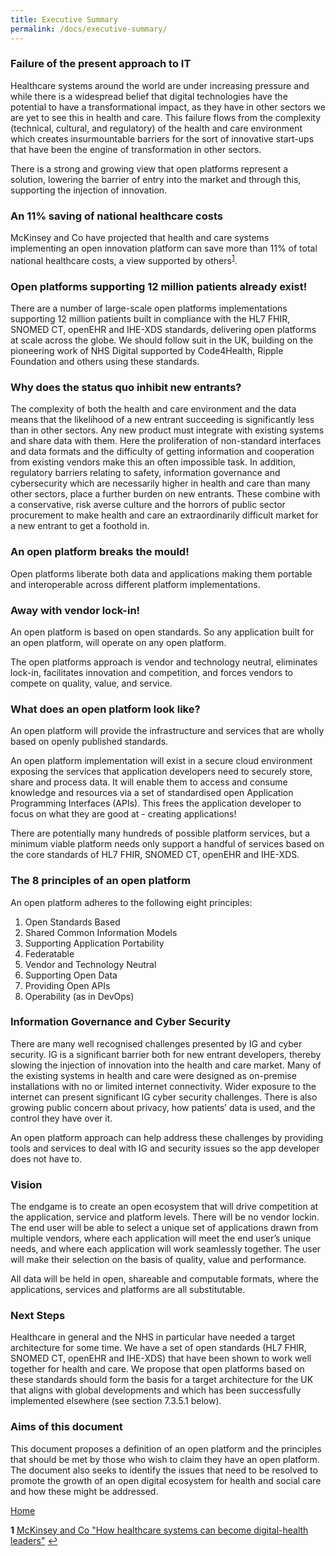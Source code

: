 ```yaml
---
title: Executive Summary
permalink: /docs/executive-summary/
---
```

### Failure of the present approach to IT
Healthcare systems around the world
are under increasing pressure and
while there is a widespread belief that
digital technologies have the potential
to have a transformational impact, as
they have in other sectors we are yet to
see this in health and care. This failure
flows from the complexity (technical,
cultural, and regulatory) of the health
and care environment which creates
insurmountable barriers for the sort of
innovative start-ups that have been the
engine of transformation in other sectors.

There is a strong and growing view that
open platforms represent a solution,
lowering the barrier of entry into the
market and through this, supporting
the injection of innovation.

### An 11% saving of national healthcare costs
McKinsey and Co have projected that
health and care systems implementing
an open innovation platform can save
more than 11% of total national healthcare
costs, a view supported by others<sup id="a1">[1](#f1)</sup>.

### Open platforms supporting 12 million patients already exist!
There are a number of large-scale
open platforms implementations
supporting 12 million patients built
in compliance with the HL7 FHIR,
SNOMED CT, openEHR and IHE-XDS
standards, delivering open platforms
at scale across the globe. We should
follow suit in the UK, building on the
pioneering work of NHS Digital supported
by Code4Health, Ripple Foundation
and others using these standards.

### Why does the status quo inhibit new entrants?
The complexity of both the health and care
environment and the data means that the
likelihood of a new entrant succeeding is
significantly less than in other sectors.
Any new product must integrate with existing
systems and share data with them. Here the
proliferation of non-standard interfaces and
data formats and the difficulty of getting
information and cooperation from existing
vendors make this an often impossible task.
In addition, regulatory barriers relating
to safety, information governance and
cybersecurity which are necessarily higher
in health and care than many other sectors,
place a further burden on new entrants.
These combine with a conservative, risk
averse culture and the horrors of public
sector procurement to make health and
care an extraordinarily difficult market
for a new entrant to get a foothold in.

### An open platform breaks the mould!
Open platforms liberate both data and
applications making them portable
and interoperable across different
platform implementations.

### Away with vendor lock-in!
An open platform is based on open standards.
So any application built for an open platform,
will operate on any open platform.

The open platforms approach is vendor and
technology neutral, eliminates lock-in, facilitates
innovation and competition, and forces vendors
to compete on quality, value, and service.

### What does an open platform look like?
An open platform will provide the
infrastructure and services that are wholly
based on openly published standards.

An open platform implementation will
exist in a secure cloud environment
exposing the services that application
developers need to securely store, share
and process data. It will enable them to
access and consume knowledge and
resources via a set of standardised open
Application Programming Interfaces
(APIs). This frees the application
developer to focus on what they are
good at - creating applications!

There are potentially many hundreds
of possible platform services, but a
minimum viable platform needs only
support a handful of services based
on the core standards of HL7 FHIR,
SNOMED CT, openEHR and IHE-XDS.

### The 8 principles of an open platform
An open platform adheres to the
following eight principles:

1. Open Standards Based
1. Shared Common Information Models
1. Supporting Application Portability
1. Federatable
1. Vendor and Technology Neutral
1. Supporting Open Data
1. Providing Open APIs
1. Operability (as in DevOps)

### Information Governance and Cyber Security
There are many well recognised
challenges presented by IG and cyber
security. IG is a significant barrier both
for new entrant developers, thereby
slowing the injection of innovation into
the health and care market. Many of the
existing systems in health and care were
designed as on-premise installations
with no or limited internet connectivity.
Wider exposure to the internet can present
significant IG cyber security challenges.
There is also growing public concern
about privacy, how patients’ data is
used, and the control they have over it.

An open platform approach can
help address these challenges by
providing tools and services to deal
with IG and security issues so the
app developer does not have to.

### Vision
The endgame is to create an open
ecosystem that will drive competition
at the application, service and platform
levels. There will be no vendor lockin. The end user will be able to select a
unique set of applications drawn from
multiple vendors, where each application
will meet the end user’s unique needs,
and where each application will work
seamlessly together. The user will
make their selection on the basis of
quality, value and performance.

All data will be held in open,
shareable and computable formats,
where the applications, services and
platforms are all substitutable.

### Next Steps
Healthcare in general and the NHS
in particular have needed a target
architecture for some time. We have a set
of open standards (HL7 FHIR, SNOMED CT,
openEHR and IHE-XDS) that have been
shown to work well together for health
and care. We propose that open platforms
based on these standards should form the
basis for a target architecture for the UK
that aligns with global developments and
which has been successfully implemented
elsewhere (see section 7.3.5.1 below).

### Aims of this document
This document proposes a definition
of an open platform and the principles
that should be met by those who wish
to claim they have an open platform.
The document also seeks to identify
the issues that need to be resolved to
promote the growth of an open digital
ecosystem for health and social care
and how these might be addressed.

[Home](/apperta-open-platform/)

<b id="f1">1</b> [McKinsey and Co "How healthcare systems can become digital-health leaders"](https://www.mckinsey.com/industries/healthcare-systems-and-services/our-insights/how-healthcare-systems-can-become-digital-health-leaders) [↩](#a1)
